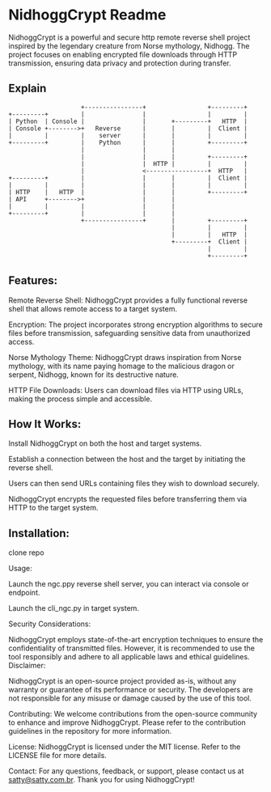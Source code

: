 # NidhoggCrypt Readme

NidhoggCrypt is a powerful and secure http remote reverse shell project inspired by the legendary creature from Norse mythology, Nidhogg. The project focuses on enabling encrypted file downloads through HTTP transmission, ensuring data privacy and protection during transfer.

## Explain


```
                    +----------------+                 +---------+
+---------+         |                |                 |         |
| Python  | Console |                |       +---------+   HTTP  |
| Console +-------->+   Reverse      |       |         |  Client |
|         |         |    server      |       |         |         |
+---------+         |    Python      |       |         +---------+
                    |                |       |
                    |                |       |         +---------+ 
                    |                |  HTTP |         |         |
                    |                <-----------------+  HTTP   |
+---------+         |                |       |         |  Client |
|         |         |                |       |         |         |
| HTTP    |   HTTP  |                |       |         +---------+
| API     +-------->+                |       |         
|         |         |                |       |
+---------+         |                |       |
                    +----------------+       |         +---------+
                                             |         |         |
                                             |         |   HTTP  |
                                             +---------+  Client |
                                                       |         |
                                                       +---------+

```






## Features:

Remote Reverse Shell: NidhoggCrypt provides a fully functional reverse shell that allows remote access to a target system.

Encryption: The project incorporates strong encryption algorithms to secure files before transmission, safeguarding sensitive data from unauthorized access.

Norse Mythology Theme: NidhoggCrypt draws inspiration from Norse mythology, with its name paying homage to the malicious dragon or serpent, Nidhogg, known for its destructive nature.

HTTP File Downloads: Users can download files via HTTP using URLs, making the process simple and accessible.

## How It Works:

Install NidhoggCrypt on both the host and target systems.

Establish a connection between the host and the target by initiating the reverse shell.

Users can then send URLs containing files they wish to download securely.

NidhoggCrypt encrypts the requested files before transferring them via HTTP to the target system.

## Installation:

clone repo 

Usage:

Launch the ngc.ppy reverse shell server, you can interact via console or endpoint.

Launch the cli_ngc.py in target system.

Security Considerations:

NidhoggCrypt employs state-of-the-art encryption techniques to ensure the confidentiality of transmitted files. However, it is recommended to use the tool responsibly and adhere to all applicable laws and ethical guidelines.
Disclaimer:

NidhoggCrypt is an open-source project provided as-is, without any warranty or guarantee of its performance or security. The developers are not responsible for any misuse or damage caused by the use of this tool.

Contributing:
We welcome contributions from the open-source community to enhance and improve NidhoggCrypt. Please refer to the contribution guidelines in the repository for more information.

License:
NidhoggCrypt is licensed under the MIT license. Refer to the LICENSE file for more details.

Contact:
For any questions, feedback, or support, please contact us at satty@satty.com.br.
Thank you for using NidhoggCrypt! 
